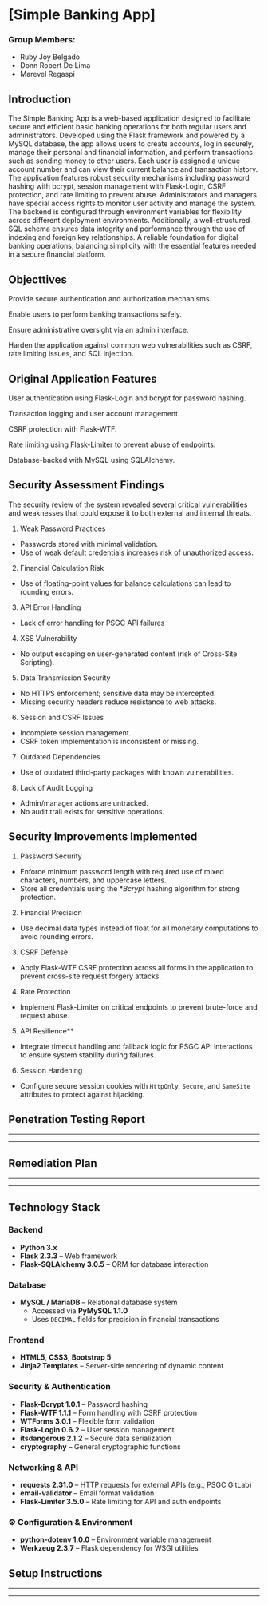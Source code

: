 # [Simple Banking App]


### Group Members: 
- Ruby Joy Belgado
- Donn Robert De Lima
- Marevel Regaspi

## **Introduction**
The Simple Banking App is a web-based application designed to facilitate secure and efficient basic banking operations for both regular users and administrators. Developed using the Flask framework and powered by a MySQL database, the app allows users to create accounts, log in securely, manage their personal and financial information, and perform transactions such as sending money to other users. Each user is assigned a unique account number and can view their current balance and transaction history. The application features robust security mechanisms including password hashing with bcrypt, session management with Flask-Login, CSRF protection, and rate limiting to prevent abuse. Administrators and managers have special access rights to monitor user activity and manage the system. The backend is configured through environment variables for flexibility across different deployment environments. Additionally, a well-structured SQL schema ensures data integrity and performance through the use of indexing and foreign key relationships. A reliable foundation for digital banking operations, balancing simplicity with the essential features needed in a secure financial platform.

## **Objecttives**

Provide secure authentication and authorization mechanisms.

Enable users to perform banking transactions safely.

Ensure administrative oversight via an admin interface.

Harden the application against common web vulnerabilities such as CSRF, rate limiting issues, and SQL injection.

## **Original Application Features**

User authentication using Flask-Login and bcrypt for password hashing.

Transaction logging and user account management.

CSRF protection with Flask-WTF.

Rate limiting using Flask-Limiter to prevent abuse of endpoints.

Database-backed with MySQL using SQLAlchemy.

## **Security Assessment Findings**

The security review of the system revealed several critical vulnerabilities and weaknesses that could expose it to both external and internal threats.

1. Weak Password Practices
  - Passwords stored with minimal validation.
  - Use of weak default credentials increases risk of unauthorized access.

2. Financial Calculation Risk
  - Use of floating-point values for balance calculations can lead to rounding errors.

3.  API Error Handling
  - Lack of error handling for PSGC API failures

4.   XSS Vulnerability
  - No output escaping on user-generated content (risk of Cross-Site Scripting).

5.  Data Transmission Security
  - No HTTPS enforcement; sensitive data may be intercepted.
  - Missing security headers reduce resistance to web attacks.

6.   Session and CSRF Issues
  - Incomplete session management.
  - CSRF token implementation is inconsistent or missing.

7.   Outdated Dependencies
  - Use of outdated third-party packages with known vulnerabilities.

8. Lack of Audit Logging
  - Admin/manager actions are untracked.
  - No audit trail exists for sensitive operations.


## **Security Improvements Implemented**


1. Password Security
  - Enforce minimum password length with required use of mixed characters, numbers, and uppercase letters.
  - Store all credentials using the **Bcrypt* hashing algorithm for strong protection.

2.  Financial Precision
  - Use decimal data types instead of float for all monetary computations to avoid rounding errors.

3.    CSRF Defense
  - Apply Flask-WTF CSRF protection across all forms in the application to prevent cross-site request forgery attacks.

4.    Rate Protection
  - Implement Flask-Limiter on critical endpoints  to prevent brute-force and request abuse.

5.  API Resilience**
  - Integrate timeout handling and fallback logic for PSGC API interactions to ensure system stability during failures.

6. Session Hardening
  - Configure secure session cookies with `HttpOnly`, `Secure`, and `SameSite` attributes to protect against hijacking.


## **Penetration Testing Report**

---
---

## **Remediation Plan**

---
---

## **Technology Stack**


### Backend
- **Python 3.x**
- **Flask 2.3.3** – Web framework
- **Flask-SQLAlchemy 3.0.5** – ORM for database interaction

### Database
- **MySQL / MariaDB** – Relational database system
  - Accessed via **PyMySQL 1.1.0**
  - Uses `DECIMAL` fields for precision in financial transactions

### Frontend
- **HTML5**, **CSS3**, **Bootstrap 5**
- **Jinja2 Templates** – Server-side rendering of dynamic content

### Security & Authentication
- **Flask-Bcrypt 1.0.1** – Password hashing
- **Flask-WTF 1.1.1** – Form handling with CSRF protection
- **WTForms 3.0.1** – Flexible form validation
- **Flask-Login 0.6.2** – User session management
- **itsdangerous 2.1.2** – Secure data serialization
- **cryptography** – General cryptographic functions

### Networking & API
- **requests 2.31.0** – HTTP requests for external APIs (e.g., PSGC GitLab)
- **email-validator** – Email format validation
- **Flask-Limiter 3.5.0** – Rate limiting for API and auth endpoints

### ⚙ Configuration & Environment
- **python-dotenv 1.0.0** – Environment variable management
- **Werkzeug 2.3.7** – Flask dependency for WSGI utilities


## **Setup Instructions**

---
---
